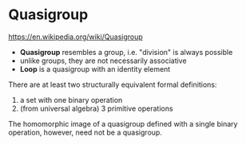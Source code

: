 # Quasigroup

https://en.wikipedia.org/wiki/Quasigroup

* **Quasigroup** resembles a group, i.e. "division" is always possible
* unlike groups, they are not necessarily associative
* **Loop** is a quasigroup with an identity element

There are at least two structurally equivalent formal definitions:
1. a set with one binary operation
2. (from universal algebra) 3 primitive operations

The homomorphic image of a quasigroup defined with a single binary operation, however, need not be a quasigroup.
